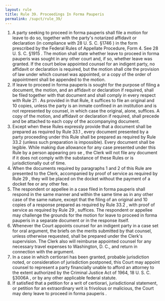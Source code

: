 ```yaml
---
layout: rule
title: Rule 39. Proceedings In Forma Pauperis
permalink: /supct/rule_39/
---
```


1. A party seeking to proceed in forma pauperis shall file a motion for leave to do so, together with the party's notarized affidavit or declaration (in compliance with 28 U. S. C. §1746 ) in the form prescribed by the Federal Rules of Appellate Procedure, Form 4. See 28 U. S. C. §1915 . The motion shall state whether leave to proceed in forma pauperis was sought in any other court and, if so, whether leave was granted. If the court below appointed counsel for an indigent party, no affidavit or declaration is required, but the motion shall cite the provision of law under which counsel was appointed, or a copy of the order of appointment shall be appended to the motion.<br>
2. If leave to proceed in forma pauperis is sought for the purpose of filing a document, the motion, and an affidavit or declaration if required, shall be filed together with that document and shall comply in every respect with Rule 21 . As provided in that Rule, it suffices to file an original and 10 copies, unless the party is an inmate confined in an institution and is not represented by counsel, in which case the original, alone, suffices. A copy of the motion, and affidavit or declaration if required, shall precede and be attached to each copy of the accompanying document.<br>
3. Except when these Rules expressly provide that a document shall be prepared as required by Rule 33.1 , every document presented by a party proceeding under this Rule shall be prepared as required by Rule 33.2 (unless such preparation is impossible). Every document shall be legible. While making due allowance for any case presented under this Rule by a person appearing pro se , the Clerk will not file any document if it does not comply with the substance of these Rules or is jurisdictionally out of time.<br>
4. When the documents required by paragraphs 1 and 2 of this Rule are presented to the Clerk, accompanied by proof of service as required by Rule 29 , they will be placed on the docket without the payment of a docket fee or any other fee.<br>
5. The respondent or appellee in a case filed in forma pauperis shall respond in the same manner and within the same time as in any other case of the same nature, except that the filing of an original and 10 copies of a response prepared as required by Rule 33.2 , with proof of service as required by Rule 29 , suffices. The respondent or appellee may challenge the grounds for the motion for leave to proceed in forma pauperis in a separate document or in the response itself.<br>
6. Whenever the Court appoints counsel for an indigent party in a case set for oral argument, the briefs on the merits submitted by that counsel, unless otherwise requested, shall be prepared under the Clerk's supervision. The Clerk also will reimburse appointed counsel for any necessary travel expenses to Washington, D. C., and return in connection with the argument.<br>
7. In a case in which certiorari has been granted, probable jurisdiction noted, or consideration of jurisdiction postponed, this Court may appoint counsel to represent a party financially unable to afford an attorney to the extent authorized by the Criminal Justice Act of 1964, 18 U. S. C. §3006A , or by any other applicable federal statute.<br>
8. If satisfied that a petition for a writ of certiorari, jurisdictional statement, or petition for an extraordinary writ is frivolous or malicious, the Court may deny leave to proceed in forma pauperis .<br>